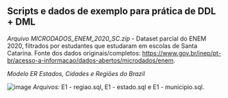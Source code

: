 ## Scripts e dados de exemplo para prática de DDL + DML


*Arquivo MICRODADOS_ENEM_2020_SC.zip* - Dataset parcial do ENEM 2020, filtrados por estudantes que estudaram em escolas de Santa Catarina.
Fonte dos dados originais/completos: https://www.gov.br/inep/pt-br/acesso-a-informacao/dados-abertos/microdados/enem.

*Modelo ER Estados, Cidades e Regiões do Brazil*

![image](https://user-images.githubusercontent.com/484662/193600856-93403e39-f52a-4b61-8150-b8d63eef73d5.png)
*Arquivos:* E1 - regiao.sql, E1 - estado.sql e E1 - municipio.sql.



